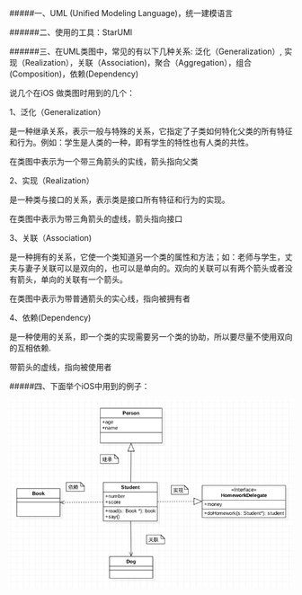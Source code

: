 #####一、UML (Unified Modeling Language)，统一建模语言

######二、使用的工具：StarUMl

######三、在UML类图中，常见的有以下几种关系: 泛化（Generalization）,  实现（Realization），关联（Association)，聚合（Aggregation），组合(Composition)，依赖(Dependency)

说几个在iOS 做类图时用到的几个：

1、泛化（Generalization）

是一种继承关系，表示一般与特殊的关系，它指定了子类如何特化父类的所有特征和行为。例如：学生是人类的一种，即有学生的特性也有人类的共性。

在类图中表示为一个带三角箭头的实线，箭头指向父类

2、实现（Realization）

是一种类与接口的关系，表示类是接口所有特征和行为的实现。

在类图中表示为带三角箭头的虚线，箭头指向接口

3、关联（Association)

是一种拥有的关系，它使一个类知道另一个类的属性和方法；如：老师与学生，丈夫与妻子关联可以是双向的，也可以是单向的。双向的关联可以有两个箭头或者没有箭头，单向的关联有一个箭头。

在类图中表示为带普通箭头的实心线，指向被拥有者

4、依赖(Dependency)

是一种使用的关系，即一个类的实现需要另一个类的协助，所以要尽量不使用双向的互相依赖.

带箭头的虚线，指向被使用者

#####四、下面举个iOS中用到的例子：

![image](/UML.png)



